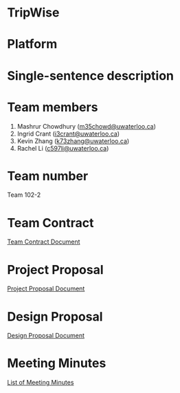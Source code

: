 # TripWise
# Platform
# Single-sentence description
# Team members
1. Mashrur Chowdhury (m35chowd@uwaterloo.ca)
2. Ingrid Crant (i3crant@uwaterloo.ca)
3. Kevin Zhang (k73zhang@uwaterloo.ca)
4. Rachel Li (c597li@uwaterloo.ca)
# Team number
Team 102-2
# Team Contract
[Team Contract Document](https://git.uwaterloo.ca/m35chowd/team102-2/-/wikis/Team-102-2-Contract)
# Project Proposal
[Project Proposal Document](https://git.uwaterloo.ca/m35chowd/team102-2/-/wikis/Project-Proposal)
# Design Proposal
[Design Proposal Document](https://git.uwaterloo.ca/m35chowd/team102-2/-/wikis/Design-Proposal)
# Meeting Minutes
[List of Meeting Minutes](https://git.uwaterloo.ca/m35chowd/team102-2/-/wikis/Meeting-Minutes)